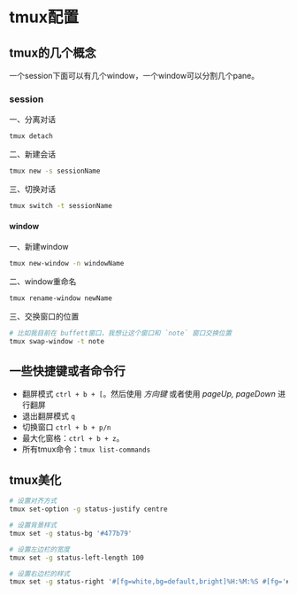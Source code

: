 # tmux配置
## tmux的几个概念
一个session下面可以有几个window，一个window可以分割几个pane。



### session
一、分离对话
```bash
tmux detach
```


二、新建会话
```bash
tmux new -s sessionName
```

三、切换对话
```bash
tmux switch -t sessionName
```



#### window
一、新建window
```bash
tmux new-window -n windowName
```

二、window重命名
```bash
tmux rename-window newName
```

三、交换窗口的位置
```bash
# 比如我目前在 buffett窗口，我想让这个窗口和 `note` 窗口交换位置
tmux swap-window -t note
```

## 一些快捷键或者命令行
* 翻屏模式 `ctrl + b + [`。然后使用 *方向键* 或者使用 *pageUp, pageDown* 进行翻屏
* 退出翻屏模式 `q`
* 切换窗口 `ctrl + b + p/n`
* 最大化窗格：`ctrl + b + z`。
* 所有tmux命令：`tmux list-commands`



## tmux美化
```bash
# 设置对齐方式
tmux set-option -g status-justify centre

# 设置背景样式
tmux set -g status-bg '#477b79'

# 设置左边栏的宽度
tmux set -g status-left-length 100

# 设置右边栏的样式
tmux set -g status-right '#[fg=white,bg=default,bright]%H:%M:%S #[fg='#bdc3c7']%Y-%m-%d %a'

```